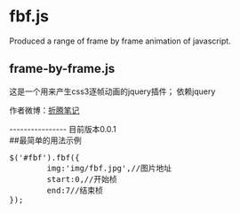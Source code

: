 # fbf.js
Produced a range of frame by frame animation of javascript.
## frame-by-frame.js
这是一个用来产生css3逐帧动画的jquery插件；
依赖jquery
<p>作者微博：<a href="http://weibo.com/u/1326039884">折腾笔记</a></p>
----------------
<span>目前版本0.0.1</span><br>
##最简单的用法示例
<pre>
$('#fbf').fbf({
		img:'img/fbf.jpg',//图片地址
		start:0,//开始桢
		end:7//结束桢
});
</pre>
